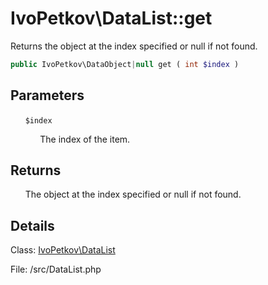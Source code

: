 # IvoPetkov\DataList::get

Returns the object at the index specified or null if not found.

```php
public IvoPetkov\DataObject|null get ( int $index )
```

## Parameters

&nbsp;&nbsp;&nbsp;&nbsp;&nbsp;&nbsp;`$index`

&nbsp;&nbsp;&nbsp;&nbsp;&nbsp;&nbsp;&nbsp;&nbsp;&nbsp;&nbsp;&nbsp;&nbsp;The index of the item.

## Returns

&nbsp;&nbsp;&nbsp;&nbsp;&nbsp;&nbsp;The object at the index specified or null if not found.

## Details

Class: [IvoPetkov\DataList](ivopetkov.datalist.class.md)

File: /src/DataList.php


